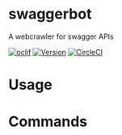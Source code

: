 swaggerbot
==========

A webcrawler for swagger APIs

[![oclif](https://img.shields.io/badge/cli-oclif-brightgreen.svg)](https://oclif.io)
[![Version](https://img.shields.io/npm/v/swaggerbot.svg)](https://npmjs.org/package/swaggerbot)
[![CircleCI](https://circleci.com/gh/jamesBrennan/swaggerbot/tree/master.svg?style=shield)](https://circleci.com/gh/jamesBrennan/swaggerbot/tree/master)

<!-- toc -->
# Usage
<!-- usage -->
# Commands
<!-- commands -->
